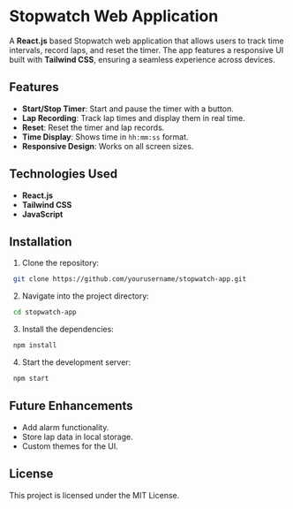 # Stopwatch Web Application

A **React.js** based Stopwatch web application that allows users to track time intervals, record laps, and reset the timer. The app features a responsive UI built with **Tailwind CSS**, ensuring a seamless experience across devices.

## Features
- **Start/Stop Timer**: Start and pause the timer with a button.
- **Lap Recording**: Track lap times and display them in real time.
- **Reset**: Reset the timer and lap records.
- **Time Display**: Shows time in `hh:mm:ss` format.
- **Responsive Design**: Works on all screen sizes.

## Technologies Used
- **React.js**
- **Tailwind CSS**
- **JavaScript**

## Installation
1. Clone the repository:
```bash
 git clone https://github.com/yourusername/stopwatch-app.git
```
2. Navigate into the project directory:
```bash
 cd stopwatch-app
```
3. Install the dependencies:
```bash
 npm install
```
4. Start the development server:
```bash
 npm start
```

## Future Enhancements
- Add alarm functionality.
- Store lap data in local storage.
- Custom themes for the UI.

## License
This project is licensed under the MIT License.
